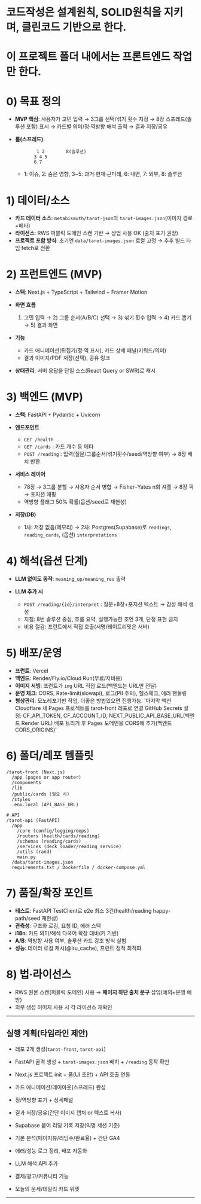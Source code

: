 # 코드작성은 설계원칙, SOLID원칙을 지키며, 클린코드 기반으로 한다. 
# 이 프로젝트 폴더 내에서는 프론트엔드 작업만 한다.

# 0) 목표 정의

* **MVP 핵심**: 사용자가 고민 입력 → 3그룹 선택/섞기 횟수 지정 → 8장 스프레드(솔루션 포함) 표시 → 카드별 의미/정·역방향 해석 출력 → 결과 저장/공유
* **룰(스프레드)**:

  ```
          1 2        8(솔루션)
         3 4 5
         6 7
  ```

  * 1: 이슈, 2: 숨은 영향, 3\~5: 과거·현재·근미래, 6: 내면, 7: 외부, 8: 솔루션

# 1) 데이터/소스

* **카드 데이터 소스**: `metabismuth/tarot-json`의 `tarot-images.json`(이미지 경로+메타)
* **라이선스**: RWS 퍼블릭 도메인 스캔 기반 → 상업 사용 OK (출처 표기 권장)
* **프로젝트 포함 방식**: 초기엔 `data/tarot-images.json` 로컬 고정 → 추후 빌드 타임 fetch로 전환

# 2) 프런트엔드 (MVP)

* **스택**: Next.js + TypeScript + Tailwind + Framer Motion
* **화면 흐름**

  1. 고민 입력 → 2) 그룹 순서(A/B/C) 선택 → 3) 섞기 횟수 입력 → 4) 카드 뽑기 → 5) 결과 화면
* **기능**

  * 카드 애니메이션(뒤집기/정·역 표시), 카드 상세 패널(키워드/의미)
  * 결과 이미지/PDF 저장(선택), 공유 링크
* **상태관리**: 서버 응답을 단일 소스(React Query or SWR)로 캐시

# 3) 백엔드 (MVP)

* **스택**: FastAPI + Pydantic + Uvicorn
* **엔드포인트**

  * `GET /health`
  * `GET /cards` : 카드 개수 등 메타
  * `POST /reading` : 입력(질문/그룹순서/섞기횟수/seed/역방향 여부) → 8장 배치 반환
* **서비스 레이어**

  * 78장 → 3그룹 분할 → 사용자 순서 병합 → Fisher–Yates n회 셔플 → 8장 픽 → 포지션 매핑
  * 역방향 플래그 50% 확률(옵션/seed로 재현성)
* **저장(DB)**

  * 1차: 저장 없음(메모리) → 2차: Postgres(Supabase)로 `readings`, `reading_cards`, (옵션) `interpretations`

# 4) 해석(옵션 단계)

* **LLM 없이도 동작**: `meaning_up/meaning_rev` 출력
* **LLM 추가 시**

  * `POST /reading/{id}/interpret` : 질문+8장+포지션 텍스트 → 감성 해석 생성
  * 지침: 8번 솔루션 중심, 흐름 요약, 실행가능한 조언 3개, 단정 표현 금지
  * 비용 절감: 프런트에서 직접 호출(서명/레이트리밋은 서버)

# 5) 배포/운영

* **프런트**: Vercel
* **백엔드**: Render/Fly.io/Cloud Run(무료/저비용)
* **이미지 서빙**: 프런트가 `img` URL 직접 로드(백엔드는 URL만 전달)
* **운영 체크**: CORS, Rate-limit(slowapi), 로그(PII 주의), 헬스체크, 에러 핸들링
* **형상관리**: 모노레포기반 작업, 더좋은 방법있으면 진행가능.
'마지막 액션
Cloudflare
새 Pages 프로젝트를 tarot-front 레포로 연결
GitHub Secrets 설정:
CF_API_TOKEN, CF_ACCOUNT_ID, NEXT_PUBLIC_API_BASE_URL(백엔드 Render URL)
배포 트리거 후 Pages 도메인을 CORS에 추가(백엔드 CORS_ORIGINS)'


# 6) 폴더/레포 템플릿

```
/tarot-front (Next.js)
  /app (pages or app router)
  /components
  /lib
  /public/cards (필요 시)
  /styles
  .env.local (API_BASE_URL)

# API
/tarot-api (FastAPI)
  /app
    /core (config/logging/deps)
    /routers (health/cards/reading)
    /schemas (reading/cards)
    /services (deck_loader/reading_service)
    /utils (rand)
    main.py
  /data/tarot-images.json
  requirements.txt / Dockerfile / docker-compose.yml
```

# 7) 품질/확장 포인트

* **테스트**: FastAPI TestClient로 e2e 최소 3건(health/reading happy-path/seed 재현성)
* **관측성**: 구조화 로깅, 요청 ID, 에러 스택
* **i18n**: 카드 의미/해석 다국어 확장 대비(키 기반)
* **A/B**: 역방향 사용 여부, 솔루션 카드 강조 방식 실험
* **성능**: 데이터 로컬 캐시(@lru\_cache), 프런트 정적 최적화

# 8) 법·라이선스

* RWS 원본 스캔(퍼블릭 도메인) 사용 → **페이지 하단 출처 문구** 삽입(예의+분쟁 예방)
* 외부 생성 이미지 사용 시 각 라이선스 재확인

---

## 실행 계획(타임라인 제안)

* 레포 2개 생성(`tarot-front`, `tarot-api`)
* FastAPI 골격 생성 + `tarot-images.json` 배치 + `/reading` 동작 확인
* Next.js 프로젝트 init + 폼(UI 초안) + API 호출 연동

* 카드 애니메이션/레이아웃(스프레드) 완성
* 정/역방향 표기 + 상세패널
* 결과 저장/공유(간단 이미지 캡처 or 텍스트 복사)

* Supabase 붙여 리딩 기록 저장(익명 세션 기준)
* 기본 분석(페이지뷰/리딩수/완료율) + 간단 GA4
* 에러/성능 로그 정리, 배포 자동화

* LLM 해석 API 추가
* 결제/광고/커뮤니티 기능
* 오늘의 운세/데일리 카드 위젯

---
